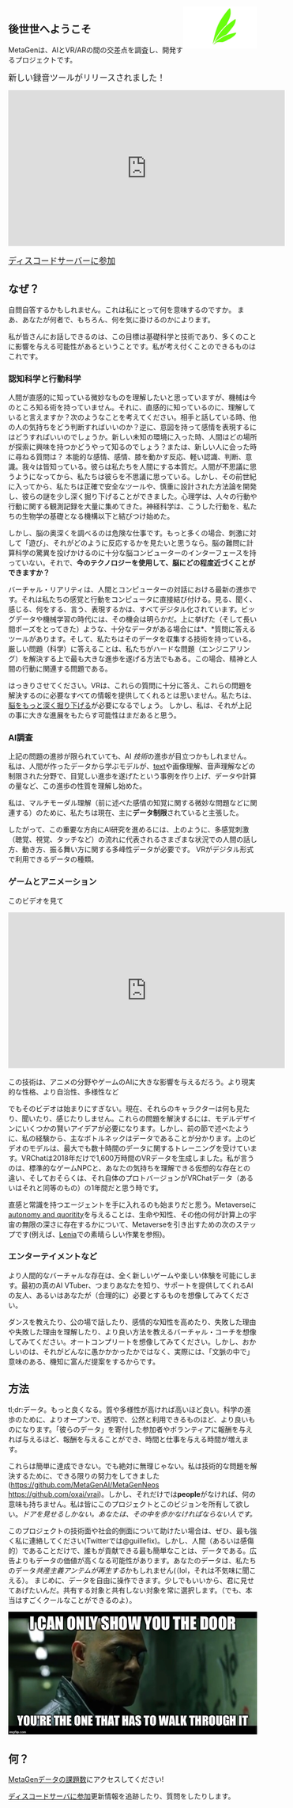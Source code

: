 <img alt="Ruujin-ZERO, CC-BYによるAvaliアイコンに基づくロゴ" title="Ruujin-ZERO, CC-BYによるAvaliアイコンに基づくロゴ" src="logo_feathers.png" width="150px" style="float:right;">

## 後世世へようこそ

MetaGenは、AIとVR/ARの間の交差点を調査し、開発するプロジェクトです。

<big>新しい録音ツールがリリースされました！</big>

<iframe width="560" height="315" src="https://www.youtube.com/embed/PgQmuIQYoBE" frameborder="0" allow="加速度計；自動再生；クリップボードの書き込み；暗号化されたメディア；ジャイロスコープ；ピクチャインピクチャー"許可全画面></iframe>

<big>[ディスコードサーバーに参加](http://discord.gg/HQ8Crcw)</big>

## なぜ？


自問自答するかもしれません。これは私にとって何を意味するのですか。
まあ、あなたが何者で、もちろん、何を気に掛けるのかによります。

私が皆さんにお話しできるのは、この目標は基礎科学と技術であり、多くのことに影響を与える可能性があるということです。私が考え付くことのできるものはこれです。

### 認知科学と行動科学
人間が直感的に知っている微妙なものを理解したいと思っていますが、機械は今のところ知る術を持っていません。それに、直感的に知っているのに、理解していると言えますか？次のようなことを考えてください。相手と話している時、他の人の気持ちをどう判断すればいいのか？逆に、意図を持って感情を表現するにはどうすればいいのでしょうか。新しい未知の環境に入った時、人間はどの場所が探索に興味を持つかどうやって知るのでしょう？または、新しい人に会った時に尋ねる質問は？
本能的な感情、感情、膝を動かす反応、軽い認識、判断、意識。我々は皆知っている。彼らは私たちを人間にする本質だ。人間が不思議に思うようになってから、私たちは彼らを不思議に思っている。しかし、その前世紀に入ってから、私たちは正確で安全なツールや、慎重に設計された方法論を開発し、彼らの謎を少し深く掘り下げることができました。心理学は、人々の行動や行動に関する観測記録を大量に集めてきた。神経科学は、こうした行動を、私たちの生物学の基礎となる機構以下と結びつけ始めた。

しかし、脳の奥深くを調べるのは危険な仕事です。もっと多くの場合、刺激に対して「遊び」、それがどのように反応するかを見たいと思うなら。脳の難問に計算科学の驚異を投げかけるのに十分な脳コンピューターのインターフェースを持っていない。それで、**今のテクノロジーを使用して、脳にどの程度近づくことができますか？**

バーチャル・リアリティは、人間とコンピューターの対話における最新の進歩です。それは私たちの感覚と行動をコンピュータに直接結び付ける。見る、聞く、感じる、何をする、言う、表現するかは、すべてデジタル化されています。ビッグデータや機械学習の時代には、その機会は明らかだ。上に挙げた（そして長い間ポーズをとってきた）ような、十分なデータがある場合には*、*質問に答えるツールがあります。そして、私たちはそのデータを収集する技術を持っている。厳しい問題（科学）に答えることは、私たちがハードな問題（エンジニアリング）を解決する上で最も大きな進歩を遂げる方法でもある。この場合、精神と人間の行動に関連する問題である。

はっきりさせてください。VRは、これらの質問に十分に答え、これらの問題を解決するのに必要なすべての情報を提供してくれるとは思いません。私たちは、[脳をもっと深く掘り下げる](https://neuralink.com/)が必要になるでしょう。 しかし、私は、それが上記の事に大きな進展をもたらす可能性はまだあると思う。




### AI調査

上記の問題の進捗が限られていても、AI *技術*の進歩が目立つかもしれません。私は、人間が作ったデータから学ぶモデルが、[text](https://www.gwern.net/GPT-3)や画像理解、音声理解などの制限された分野で、目覚しい進歩を遂げたという事例を作り上げ、データや計算の量など、この進歩の性質を理解し始めた。

私は、マルチモーダル理解（前に述べた感情の知覚に関する微妙な問題などに関連する）のために、私たちは現在、主に**データ制限**されていると主張した。

したがって、この重要な方向にAI研究を進めるには、上のように、多感覚刺激（聴覚、視覚、タッチなど）の流れに代表されるさまざまな状況での人間の話し方、動き方、振る舞い方に関する多峰性データが必要です。 VRがデジタル形式で利用できるデータの種類。

### ゲームとアニメーション

このビデオを見て

<iframe width="560" height="315" src="https://www.youtube.com/embed/pe-YTvavbtA" frameborder="0" allow="加速度計；自動再生；クリップボードの書き込み；暗号化されたメディア；ジャイロスコープ；ピクチャインピクチャー"許可全画面></iframe>

この技術は、アニメの分野やゲームのAIに大きな影響を与えるだろう。より現実的な性格、より自治性、多様性など




でもそのビデオは始まりにすぎない。現在、それらのキャラクターは何も見たり、聞いたり、感じたりしません。これらの問題を解決するには、モデルデザインにいくつかの賢いアイデアが必要になります。しかし、前の節で述べたように、私の経験から、主なボトルネックはデータであることが分かります。上のビデオのモデルは、最大でも数十時間のデータに関するトレーニングを受けています。VRChatは2018年だけで1,600万時間のVRデータを生成しました。私が言うのは、標準的なゲームNPCと、あなたの気持ちを理解できる仮想的な存在との違い、そしておそらくは、それ自体のプロトバージョンがVRChatデータ（あるいはそれと同等のもの）の1年間だと思う時です。

直感と常識を持つエージェントを手に入れるのも始まりだと思う。Metaverseに[autonomy and quoritity](https://www.youtube.com/watch?v=7bJ0fnvPLaA)を与えることは、生命や知性、その他の何が計算上の宇宙の無限の深さに存在するかについて、Metaverseを引き出すための次のステップです(例えば、[Lenia](https://twitter.com/BertChakovsky/status/1316402836880547841)での素晴らしい作業を参照)。

### エンターテイメントなど

より人間的なバーチャルな存在は、全く新しいゲームや楽しい体験を可能にします。最初の真のAI VTuber、つまりあなたを知り、サポートを提供してくれるAIの友人、あるいはあなたが（合理的に）必要とするものを想像してみてください。

ダンスを教えたり、公の場で話したり、感情的な知性を高めたり、失敗した理由や失敗した理由を理解したり、より良い方法を教えるバーチャル・コーチを想像してみてください。オートコンプリートを想像してみてください。しかし、おかしいのは、それがどんなに愚かかかったかではなく、実際には、「文脈の中で」意味のある、機知に富んだ提案をするからです。






## 方法

tl;dr:データ。もっと良くなる。質や多様性が高ければ高いほど良い。科学の進歩のために、よりオープンで、透明で、公然と利用できるものほど、より良いものになります。「彼らのデータ」を寄付した参加者やボランティアに報酬を与えれば与えるほど、報酬を与えることができ、時間と仕事を与える時間が増えます。

これらは簡単に達成できない。でも絶対に無理じゃない。私は技術的な問題を解決するために、できる限りの努力をしてきました(https://github.com/MetaGenAI/MetaGenNeos https://github.com/oxai/vrai)。しかし、それだけでは**people**がなければ、何の意味も持ちません。私は皆にこのプロジェクトとこのビジョンを所有して欲しい。*ドアを見せるしかない。あなたは、その中を歩かなければならない人です。*

このプロジェクトの技術面や社会的側面について助けたい場合は、ぜひ、最も強く私に連絡してください(Twitterでは@guillefix)。しかし、人間（あるいは感傷的）であることだけで、誰もが貢献できる最も簡単なことは、データである。広告よりもデータの価値が高くなる可能性があります。あなたのデータは、私たちのデータ*共産主義アンテムが再生する*かもしれません(（lol，それは不気味に聞こえる）。 まじめに、データを自由に操作できます。少しでもいいから、君に見せてあげたいんだ。共有する対象と共有しない対象を常に選択します。（でも、本当はすごくクールなことができるのよ）。

![ドアしか見せられない。あなたは、その中を歩かなければならない人です](morpheus.jpg)

## 何？

[MetaGenデータの課題数](datachallenge-jp.html)にアクセスしてください!

[ディスコードサーバに参加](http://discord.gg/HQ8Crcw)更新情報を追跡したり、質問をしたりします。
